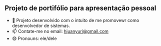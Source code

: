 ## Projeto de portifólio para apresentação pessoal

- 🔭 Projeto desenvolvido com o intuito de me promovewr como desenvolvedor de sistemas.
- 📫 Contate-me no email: hjuanyuri@gmail.com
- 😄 Pronouns: ele/dele
